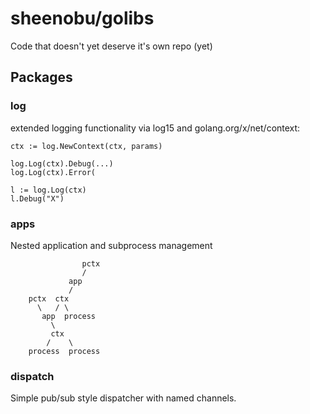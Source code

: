 # sheenobu/golibs

Code that doesn't yet deserve it's own repo (yet)

## Packages

### log

extended logging functionality via log15 and golang.org/x/net/context:

	ctx := log.NewContext(ctx, params)

	log.Log(ctx).Debug(...)
	log.Log(ctx).Error(

	l := log.Log(ctx)
	l.Debug("X")

### apps

Nested application and subprocess management


					pctx
					/
				 app
				 /
		pctx  ctx
		  \   / \
		   app  process
			 \
			 ctx
			/    \
		process  process



### dispatch

Simple pub/sub style dispatcher with named channels.

